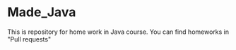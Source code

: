# Made_Java
This is repository for home work in Java course. You can find homeworks in "Pull requests"
